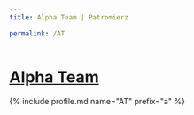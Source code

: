 ```yaml
---
title: Alpha Team | Patromierz

permalink: /AT
---
```


# [Alpha Team](https://patronite.pl/AT)

{% include profile.md name="AT" prefix="a" %}
